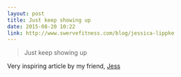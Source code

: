 ```yaml
---
layout: post
title: Just keep showing up
date: 2015-08-20 10:22
link: http://www.swervefitness.com/blog/jessica-lippke
---
```


> Just keep showing up

Very inspiring article by my friend, [Jess](jessicalippke "%fill:name%")